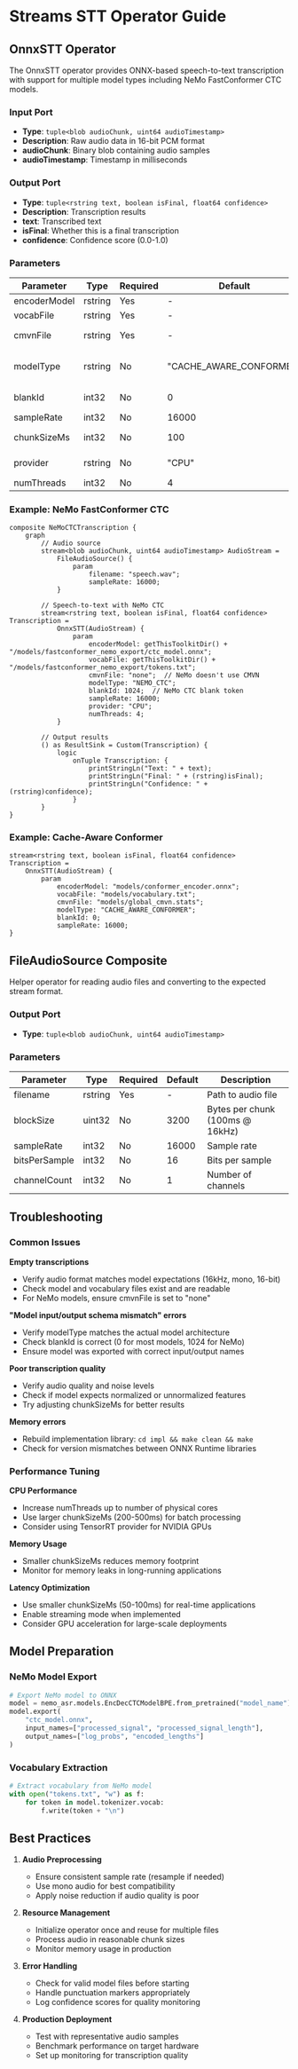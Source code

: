 # Streams STT Operator Guide

## OnnxSTT Operator

The OnnxSTT operator provides ONNX-based speech-to-text transcription with support for multiple model types including NeMo FastConformer CTC models.

### Input Port
- **Type**: `tuple<blob audioChunk, uint64 audioTimestamp>`
- **Description**: Raw audio data in 16-bit PCM format
- **audioChunk**: Binary blob containing audio samples
- **audioTimestamp**: Timestamp in milliseconds

### Output Port
- **Type**: `tuple<rstring text, boolean isFinal, float64 confidence>`
- **Description**: Transcription results
- **text**: Transcribed text
- **isFinal**: Whether this is a final transcription
- **confidence**: Confidence score (0.0-1.0)

### Parameters

| Parameter | Type | Required | Default | Description |
|-----------|------|----------|---------|-------------|
| encoderModel | rstring | Yes | - | Path to ONNX model file |
| vocabFile | rstring | Yes | - | Path to vocabulary/tokens file |
| cmvnFile | rstring | Yes | - | Path to CMVN stats (use "none" for NeMo) |
| modelType | rstring | No | "CACHE_AWARE_CONFORMER" | Model type: "CACHE_AWARE_CONFORMER" or "NEMO_CTC" |
| blankId | int32 | No | 0 | Blank token ID for CTC (NeMo uses 1024) |
| sampleRate | int32 | No | 16000 | Audio sample rate in Hz |
| chunkSizeMs | int32 | No | 100 | Processing chunk size in milliseconds |
| provider | rstring | No | "CPU" | ONNX provider: "CPU", "CUDA", "TensorRT" |
| numThreads | int32 | No | 4 | Number of CPU threads |

### Example: NeMo FastConformer CTC

```spl
composite NeMoCTCTranscription {
    graph
        // Audio source
        stream<blob audioChunk, uint64 audioTimestamp> AudioStream = 
            FileAudioSource() {
                param
                    filename: "speech.wav";
                    sampleRate: 16000;
            }
        
        // Speech-to-text with NeMo CTC
        stream<rstring text, boolean isFinal, float64 confidence> Transcription = 
            OnnxSTT(AudioStream) {
                param
                    encoderModel: getThisToolkitDir() + "/models/fastconformer_nemo_export/ctc_model.onnx";
                    vocabFile: getThisToolkitDir() + "/models/fastconformer_nemo_export/tokens.txt";
                    cmvnFile: "none";  // NeMo doesn't use CMVN
                    modelType: "NEMO_CTC";
                    blankId: 1024;  // NeMo CTC blank token
                    sampleRate: 16000;
                    provider: "CPU";
                    numThreads: 4;
            }
        
        // Output results
        () as ResultSink = Custom(Transcription) {
            logic
                onTuple Transcription: {
                    printStringLn("Text: " + text);
                    printStringLn("Final: " + (rstring)isFinal);
                    printStringLn("Confidence: " + (rstring)confidence);
                }
        }
}
```

### Example: Cache-Aware Conformer

```spl
stream<rstring text, boolean isFinal, float64 confidence> Transcription = 
    OnnxSTT(AudioStream) {
        param
            encoderModel: "models/conformer_encoder.onnx";
            vocabFile: "models/vocabulary.txt";
            cmvnFile: "models/global_cmvn.stats";
            modelType: "CACHE_AWARE_CONFORMER";
            blankId: 0;
            sampleRate: 16000;
}
```

## FileAudioSource Composite

Helper operator for reading audio files and converting to the expected stream format.

### Output Port
- **Type**: `tuple<blob audioChunk, uint64 audioTimestamp>`

### Parameters
| Parameter | Type | Required | Default | Description |
|-----------|------|----------|---------|-------------|
| filename | rstring | Yes | - | Path to audio file |
| blockSize | uint32 | No | 3200 | Bytes per chunk (100ms @ 16kHz) |
| sampleRate | int32 | No | 16000 | Sample rate |
| bitsPerSample | int32 | No | 16 | Bits per sample |
| channelCount | int32 | No | 1 | Number of channels |

## Troubleshooting

### Common Issues

**Empty transcriptions**
- Verify audio format matches model expectations (16kHz, mono, 16-bit)
- Check model and vocabulary files exist and are readable
- For NeMo models, ensure cmvnFile is set to "none"

**"Model input/output schema mismatch" errors**
- Verify modelType matches the actual model architecture
- Check blankId is correct (0 for most models, 1024 for NeMo)
- Ensure model was exported with correct input/output names

**Poor transcription quality**
- Verify audio quality and noise levels
- Check if model expects normalized or unnormalized features
- Try adjusting chunkSizeMs for better results

**Memory errors**
- Rebuild implementation library: `cd impl && make clean && make`
- Check for version mismatches between ONNX Runtime libraries

### Performance Tuning

**CPU Performance**
- Increase numThreads up to number of physical cores
- Use larger chunkSizeMs (200-500ms) for batch processing
- Consider using TensorRT provider for NVIDIA GPUs

**Memory Usage**
- Smaller chunkSizeMs reduces memory footprint
- Monitor for memory leaks in long-running applications

**Latency Optimization**
- Use smaller chunkSizeMs (50-100ms) for real-time applications
- Enable streaming mode when implemented
- Consider GPU acceleration for large-scale deployments

## Model Preparation

### NeMo Model Export
```python
# Export NeMo model to ONNX
model = nemo_asr.models.EncDecCTCModelBPE.from_pretrained("model_name")
model.export(
    "ctc_model.onnx",
    input_names=["processed_signal", "processed_signal_length"],
    output_names=["log_probs", "encoded_lengths"]
)
```

### Vocabulary Extraction
```python
# Extract vocabulary from NeMo model
with open("tokens.txt", "w") as f:
    for token in model.tokenizer.vocab:
        f.write(token + "\n")
```

## Best Practices

1. **Audio Preprocessing**
   - Ensure consistent sample rate (resample if needed)
   - Use mono audio for best compatibility
   - Apply noise reduction if audio quality is poor

2. **Resource Management**
   - Initialize operator once and reuse for multiple files
   - Process audio in reasonable chunk sizes
   - Monitor memory usage in production

3. **Error Handling**
   - Check for valid model files before starting
   - Handle punctuation markers appropriately
   - Log confidence scores for quality monitoring

4. **Production Deployment**
   - Test with representative audio samples
   - Benchmark performance on target hardware
   - Set up monitoring for transcription quality